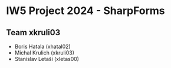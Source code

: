 # IW5 Project 2024 - SharpForms

## Team xkruli03
- Boris Hatala (xhatal02)
- Michal Krulich (xkruli03)
- Stanislav Letaši (xletas00)

